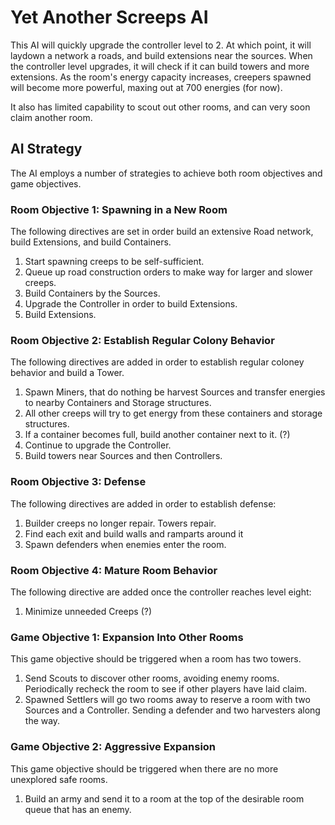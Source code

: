 Yet Another Screeps AI
=======================

This AI will quickly upgrade the controller level to 2. At which point, it will laydown a network a roads, and build extensions near the sources. When the controller level upgrades, it will check if it can build towers and more extensions. As the room's energy capacity increases, creepers spawned will become more powerful, maxing out at 700 energies (for now).

It also has limited capability to scout out other rooms, and can very soon claim another room.

## AI Strategy
The AI employs a number of strategies to achieve both room objectives and game objectives.
### Room Objective 1: Spawning in a New Room
The following directives are set in order build an extensive Road network, build Extensions, and build Containers.

1. Start spawning creeps to be self-sufficient.
2. Queue up road construction orders to make way for larger and slower creeps.
3. Build Containers by the Sources.
4. Upgrade the Controller in order to build Extensions.
5. Build Extensions.

### Room Objective 2: Establish Regular Colony Behavior
The following directives are added in order to establish regular coloney behavior and build a Tower.

1. Spawn Miners, that do nothing be harvest Sources and transfer energies to nearby Containers and Storage structures.
2. All other creeps will try to get energy from these containers and storage structures.
3. If a container becomes full, build another container next to it. (?)
4. Continue to upgrade the Controller.
5. Build towers near Sources and then Controllers.

### Room Objective 3: Defense

The following directives are added in order to establish defense:

1. Builder creeps no longer repair. Towers repair.
2. Find each exit and build walls and ramparts around it
3. Spawn defenders when enemies enter the room.

### Room Objective 4: Mature Room Behavior

The following directive are added once the controller reaches level eight:

1. Minimize unneeded Creeps (?)

### Game Objective 1: Expansion Into Other Rooms

This game objective should be triggered when a room has two towers.

1. Send Scouts to discover other rooms, avoiding enemy rooms. Periodically recheck the room to see if other players have laid claim.
2. Spawned Settlers will go two rooms away to reserve a room with two Sources and a Controller. Sending a defender and two harvesters along the way.

### Game Objective 2: Aggressive Expansion
This game objective should be triggered when there are no more unexplored safe rooms.

1. Build an army and send it to a room at the top of the desirable room queue that has an enemy.